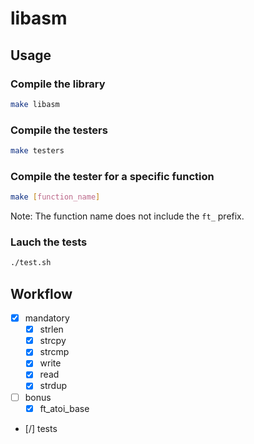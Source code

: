 # libasm

## Usage

### Compile the library

```sh
make libasm
```

### Compile the testers

```sh
make testers
```

### Compile the tester for a specific function

```sh
make [function_name]
```

Note: The function name does not include the `ft_` prefix.

### Lauch the tests

```sh
./test.sh
```

## Workflow

-   [x] mandatory
    -   [x] strlen
    -   [x] strcpy
    -   [x] strcmp
    -   [x] write
    -   [x] read
    -   [x] strdup
-   [ ] bonus
    -   [x] ft_atoi_base
-   [/] tests
